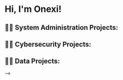 <h1>Hi, I'm Onexi! 

<h2>👨‍💻 System Administration Projects:</h2>


<h2>👨‍💻 Cybersecurity Projects:</h2>

<h2>👨‍💻 Data Projects:</h2>  
    







-->
